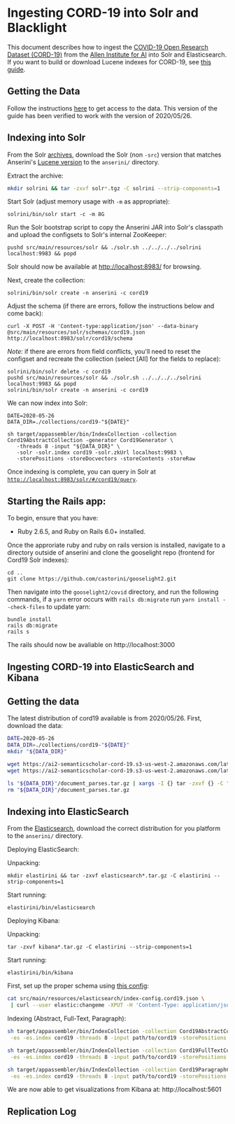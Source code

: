 # Ingesting CORD-19 into Solr and Blacklight

This document describes how to ingest the [COVID-19 Open Research Dataset (CORD-19)](https://pages.semanticscholar.org/coronavirus-research) from the [Allen Institute for AI](https://allenai.org/) into Solr and Elasticsearch.
If you want to build or download Lucene indexes for CORD-19, see [this guide](experiments-cord19.md).

## Getting the Data

Follow the instructions [here](experiments-cord19.md) to get access to the data.
This version of the guide has been verified to work with the version of 2020/05/26.

## Indexing into Solr

From the Solr [archives](https://archive.apache.org/dist/lucene/solr/), download the Solr (non `-src`) version that matches Anserini's [Lucene version](https://github.com/castorini/anserini/blob/master/pom.xml#L36) to the `anserini/` directory.

Extract the archive:

```bash
mkdir solrini && tar -zxvf solr*.tgz -C solrini --strip-components=1
```

Start Solr (adjust memory usage with `-m` as appropriate):

```
solrini/bin/solr start -c -m 8G
```

Run the Solr bootstrap script to copy the Anserini JAR into Solr's classpath and upload the configsets to Solr's internal ZooKeeper:

```
pushd src/main/resources/solr && ./solr.sh ../../../../solrini localhost:9983 && popd
```

Solr should now be available at [http://localhost:8983/](http://localhost:8983/) for browsing.

Next, create the collection:

```
solrini/bin/solr create -n anserini -c cord19
```

Adjust the schema (if there are errors, follow the instructions below and come back):

```
curl -X POST -H 'Content-type:application/json' --data-binary @src/main/resources/solr/schemas/cord19.json http://localhost:8983/solr/cord19/schema
```

*Note:* if there are errors from field conflicts, you'll need to reset the configset and recreate the collection (select [All] for the fields to replace):
```
solrini/bin/solr delete -c cord19
pushd src/main/resources/solr && ./solr.sh ../../../../solrini localhost:9983 && popd
solrini/bin/solr create -n anserini -c cord19
```

We can now index into Solr:

```
DATE=2020-05-26
DATA_DIR=./collections/cord19-"${DATE}"

sh target/appassembler/bin/IndexCollection -collection Cord19AbstractCollection -generator Cord19Generator \
   -threads 8 -input "${DATA_DIR}" \
   -solr -solr.index cord19 -solr.zkUrl localhost:9983 \
   -storePositions -storeDocvectors -storeContents -storeRaw
```

Once indexing is complete, you can query in Solr at [`http://localhost:8983/solr/#/cord19/query`](http://localhost:8983/solr/#/cord19/query).

## Starting the Rails app:

To begin, ensure that you have:

- Ruby 2.6.5, and Ruby on Rails 6.0+ installed.

Once the approriate ruby and ruby on rails version is installed, navigate to a directory outside of anserini and clone the gooselight repo (frontend for Cord19 Solr indexes):

```
cd ..
git clone https://github.com/castorini/gooselight2.git
```
Then navigate into the `gooselight2/covid` directory, and run the following commands, if a `yarn` error occurs with `rails db:migrate` run `yarn install --check-files` to update yarn:

```
bundle install
rails db:migrate
rails s
```

The rails should now be avaliable on http://localhost:3000

## Ingesting CORD-19 into ElasticSearch and Kibana

## Getting the data
The latest distribution of cord19 available is from 2020/05/26.
First, download the data:

```bash
DATE=2020-05-26
DATA_DIR=./collections/cord19-"${DATE}"
mkdir "${DATA_DIR}"

wget https://ai2-semanticscholar-cord-19.s3-us-west-2.amazonaws.com/latest/document_parses.tar.gz -P "${DATA_DIR}"
wget https://ai2-semanticscholar-cord-19.s3-us-west-2.amazonaws.com/latest/metadata.csv -P "${DATA_DIR}"

ls "${DATA_DIR}"/document_parses.tar.gz | xargs -I {} tar -zxvf {} -C "${DATA_DIR}"
rm "${DATA_DIR}"/document_parses.tar.gz
```

## Indexing into ElasticSearch

From the [Elasticsearch](http://elastic.co/start), download the correct distribution for you platform to the `anserini/` directory. 

Deploying ElasticSearch:

Unpacking:

```
mkdir elastirini && tar -zxvf elasticsearch*.tar.gz -C elastirini --strip-components=1
```

Start running:

```
elastirini/bin/elasticsearch
```

Deploying Kibana: 

Unpacking:

```
tar -zxvf kibana*.tar.gz -C elastirini --strip-components=1
```

Start running:

```
elastirini/bin/kibana
```

First, set up the proper schema using [this config](../src/main/resources/elasticsearch/index-config.cord19.json):

```bash
cat src/main/resources/elasticsearch/index-config.cord19.json \
 | curl --user elastic:changeme -XPUT -H 'Content-Type: application/json' 'localhost:9200/cord19' -d @-
```

Indexing (Abstract, Full-Text, Paragraph):

```bash
sh target/appassembler/bin/IndexCollection -collection Cord19AbstractCollection -generator Cord19Generator \
 -es -es.index cord19 -threads 8 -input path/to/cord19 -storePositions -storeDocvectors -storeContents -storeRaw

sh target/appassembler/bin/IndexCollection -collection Cord19FullTextCollection -generator Cord19Generator \
 -es -es.index cord19 -threads 8 -input path/to/cord19 -storePositions -storeDocvectors -storeContents -storeRaw

sh target/appassembler/bin/IndexCollection -collection Cord19ParagraphCollection -generator Cord19Generator \
 -es -es.index cord19 -threads 8 -input path/to/cord19 -storePositions -storeDocvectors -storeContents -storeRaw
```
We are now able to get visualizations from Kibana at: http://localhost:5601

## Replication Log
